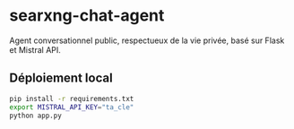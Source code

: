 # searxng-chat-agent

Agent conversationnel public, respectueux de la vie privée, basé sur Flask et Mistral API.

## Déploiement local

```bash
pip install -r requirements.txt
export MISTRAL_API_KEY="ta_cle"
python app.py
